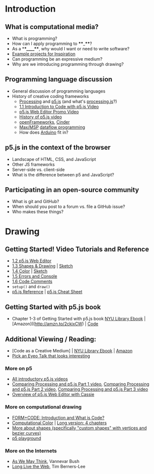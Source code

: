 # Introduction

## What is computational media?

- What is programming?
- How can I apply programming to **\*\***\_**\*\***?
- As a \***\*\_\_\_\_\*\***, why would I want or need to write software?
- [Example projects for Inspiration](https://github.com/ITPNYU/ICM-2023-Code/wiki/Inspiration)
- Can programming be an expressive medium?
- Why are we introducing programming through drawing?

## Programming language discussion

- General discussion of programming languages
- History of creative coding frameworks
  - [Processing](https://processing.org/) and [p5.js](https://p5js.org/) (and what's [processing.js](http://processingjs.org/)?)
  - [1.1 Introduction to Code with p5.js Video](https://thecodingtrain.com/tracks/code-programming-with-p5-js/code/1-intro/1-intro)
  - [p5.js Web Editor Promo Video](https://youtu.be/dtHxDggkBYc)
  - [History of p5.js video](https://www.youtube.com/watch?v=FdsWWjqoPKU)
  - [openFrameworks](https://openframeworks.cc/), [Cinder](https://libcinder.org/)
  - [Max/MSP](https://cycling74.com/) [dataflow programming](https://en.wikipedia.org/wiki/Dataflow_programming)
  - How does [Arduino](https://www.arduino.cc/) fit in?

## p5.js in the context of the browser

- Landscape of HTML, CSS, and JavaScript
- Other JS frameworks
- Server-side vs. client-side
- What is the difference between p5 and JavaScript?

## Participating in an open-source community

- What is git and GitHub?
- When should you post to a forum vs. file a GitHub issue?
- Who makes these things?

# Drawing

## Getting Started! Video Tutorials and Reference

- [1.2 p5.js Web Editor](https://thecodingtrain.com/tracks/code-programming-with-p5-js/code/1-intro/2-web-editor)
- [1.3 Shapes & Drawing](https://thecodingtrain.com/tracks/code-programming-with-p5-js/code/1-intro/3-shapes-drawing) | [Sketch](https://editor.p5js.org/codingtrain/sketches/HJ1WjEPwQ)
- [1.4 Color](https://thecodingtrain.com/tracks/code-programming-with-p5-js/code/1-intro/4-color) | [Sketch](https://editor.p5js.org/codingtrain/sketches/rJ9MQSwvm)
- [1.5 Errors and Console](https://thecodingtrain.com/tracks/code-programming-with-p5-js/code/1-intro/5-errors)
- [1.6 Code Comments](https://thecodingtrain.com/tracks/code-programming-with-p5-js/code/1-intro/6-comments)
- `setup()` and `draw()`
- [p5.js Reference](http://p5js.org/reference) | [p5.js Cheat Sheet](https://bmoren.github.io/p5js-cheat-sheet/)

## Getting Started with p5.js book

- Chapter 1-3 of Getting Started with p5.js book [NYU Library Ebook](https://ebookcentral.proquest.com/lib/nyulibrary-ebooks/detail.action?docID=4333728) | [Amazon]((http://amzn.to/2ckixCW) | [Code](https://github.com/lmccart/gswp5.js-code)

## Additional Viewing / Reading:

- [Code as a Creative Medium] | [NYU Library Ebook](https://ebookcentral.proquest.com/lib/nyulibrary-ebooks/detail.action?docID=6454626&query=Code+as+Creative+Medium) | [Amazon](https://www.amazon.com/gp/product/0262542048)
- [Pick an Eyeo Talk that looks interesting](https://vimeo.com/eyeofestival/)

### More on p5

- [All introductory p5.js videos](https://thecodingtrain.com/tracks/code-programming-with-p5-js)
- [Comparing Processing and p5.js Part 1 video](https://youtu.be/AmlAiKsiy0o), [Comparing Processing and p5.js Part 2 video](https://youtu.be/AsjPJ5AWkDc), [Comparing Processing and p5.js Part 3 video](https://youtu.be/_y8rEHjqzRA)
- [Overview of p5.js Web Editor with Cassie](https://youtu.be/x1rJJRVTpAI)

### More on computational drawing

- [FORM+CODE: Introduction and What is Code?](http://formandcode.com)
- [Computational Color](http://printingcode.runemadsen.com/lecture-color/) | [Long version: 4 chapters](https://programmingdesignsystems.com/color/a-short-history-of-color-theory/index.html)
- [More about shapes (specifically "custom shapes" with vertices and bezier curves)](https://programmingdesignsystems.com/shape/custom-shapes/index.html#custom-shapes-pANLh0l)
- [p5 playground](http://yining1023.github.io/p5PlayGround/)

### More on the Internets

- [As We May Think](http://www.theatlantic.com/magazine/archive/1945/07/as-we-may-think/303881/), Vannevar Bush
- [Long Live the Web](http://jblomo.github.io/webarch253/slides/Long_Live_the_Web.pdf), Tim Berners-Lee
